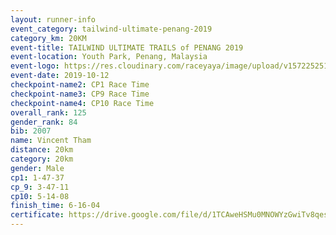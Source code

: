 ```yaml
---
layout: runner-info 
event_category: tailwind-ultimate-penang-2019 
category_km: 20KM 
event-title: TAILWIND ULTIMATE TRAILS of PENANG 2019 
event-location: Youth Park, Penang, Malaysia 
event-logo: https://res.cloudinary.com/raceyaya/image/upload/v1572252513/logo/utop-2019_h9tzys.jpg 
event-date: 2019-10-12 
checkpoint-name2: CP1 Race Time 
checkpoint-name3: CP9 Race Time 
checkpoint-name4: CP10 Race Time 
overall_rank: 125
gender_rank: 84
bib: 2007
name: Vincent Tham
distance: 20km
category: 20km
gender: Male
cp1: 1-47-37
cp_9: 3-47-11
cp10: 5-14-08
finish_time: 6-16-04
certificate: https://drive.google.com/file/d/1TCAweHSMu0MNOWYzGwiTv8qescTKf_ZR/view?usp=sharing
---
```

